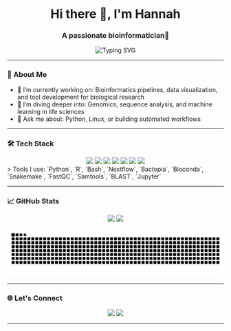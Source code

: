 <h1 align="center">Hi there 👋, I'm Hannah</h1>
<h3 align="center">A passionate bioinformatician🚀</h3>

<p align="center">
 <img src="https://readme-typing-svg.demolab.com?font=Fira+Code&size=24&pause=1000&color=F7941D&center=true&vCenter=true&width=550&lines=Welcome+to+my+GitHub!;Bioinformatics+is+my+playground.;Turning+data+into+biological+insights.;Pipelines%2C+plots%2C+and+protein+folds.;Let's+decode+life+together+%F0%9F%94%8D" alt="Typing SVG" />
</p>

---

### 🧬 About Me

- 🔭 I’m currently working on: Bioinformatics pipelines, data visualization, and tool development for biological research  
- 🌱 I’m diving deeper into: Genomics, sequence analysis, and machine learning in life sciences  
- 💬 Ask me about: Python, Linux, or building automated workflows  

---

### 🛠️ Tech Stack

<div align="center">
  <img src="https://cdn.jsdelivr.net/gh/devicons/devicon/icons/python/python-original.svg" height="40" />
  <img src="https://cdn.jsdelivr.net/gh/devicons/devicon/icons/javascript/javascript-original.svg" height="40" />
  <img src="https://cdn.jsdelivr.net/gh/devicons/devicon/icons/nodejs/nodejs-original.svg" height="40" />
  <img src="https://cdn.jsdelivr.net/gh/devicons/devicon/icons/docker/docker-original.svg" height="40" />
  <img src="https://cdn.jsdelivr.net/gh/devicons/devicon/icons/git/git-original.svg" height="40" />
  <img src="https://cdn.jsdelivr.net/gh/devicons/devicon/icons/r/r-original.svg" height="40" />
  <img src="https://cdn.jsdelivr.net/gh/devicons/devicon/icons/bash/bash-original.svg" height="40" />
</div>
> Tools I use: `Python`, `R`, `Bash`, `Nextflow`, `Bactopia`, `Bioconda`, `Snakemake`, `FastQC`, `Samtools`, `BLAST`, `Jupyter`

---

### 📈 GitHub Stats

<p align="center">
  <img src="https://github-readme-stats.vercel.app/api?username=BowerH&show_icons=true&theme=radical" height="150" />
  <img src="https://github-readme-stats.vercel.app/api/top-langs/?username=BowerH&layout=compact&theme=radical" height="150" />
 <p align="center">
  <img alt="snake gif" src="https://github.com/BowerH/BowerH/blob/output/github-contribution-grid-snake.svg" />
</p>

---

### 🌐 Let's Connect

<p align="center">
  <a href="https://www.linkedin.com/in/hannah-bower-48664a197"><img src="https://img.shields.io/badge/LinkedIn-0A66C2?style=for-the-badge&logo=linkedin&logoColor=white" /></a>
  <a href="mailto:hbower6@gatech.edu"><img src="https://img.shields.io/badge/Email-D14836?style=for-the-badge&logo=gmail&logoColor=white" /></a>
  <p align="center">
</p>

</p>

---



